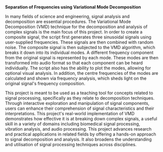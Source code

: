 **Separation of Frequencies using Variational Mode Decomposition**

In many fields of science and engineering, signal analysis and decomposition are essential procedures. The Variational Mode Decomposition (VMD) technique for the decomposition and analysis of complex signals is the main focus of this project. In order to create a composite signal, the script first generates three sinusoidal signals using user-supplied frequencies. These signals are then combined with random noise. The composite signal is then subjected to the VMD algorithm, which breaks it down into its individual modes. A different frequency component from the original signal is represented by each mode. These modes are then transformed into audio format so that each component can be heard individually. The script also has the ability to plot the modes, allowing for optional visual analysis. In addition, the centre frequencies of the modes are calculated and shown via frequency analysis, which sheds light on the original signal's frequency composition.

This project is meant to be used as a teaching tool for concepts related to signal processing, specifically as they relate to decomposition techniques. Through interactive exploration and manipulation of signal components, users can enhance their comprehension of signal characteristics and their interpretations. This project's real-world implementation of VMD demonstrates how effective it is at breaking down complex signals, a useful skill in a variety of domains including biomedical signal processing, vibration analysis, and audio processing. This project advances research and practical applications in related fields by offering a hands-on approach to signal decomposition and analysis. It also broadens the understanding and utilisation of signal processing techniques across disciplines.
